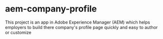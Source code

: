 # aem-company-profile
This project is an app in Adobe Experience Manager (AEM) which helps employers to build there company's profile page quickly and easy to author or customize
